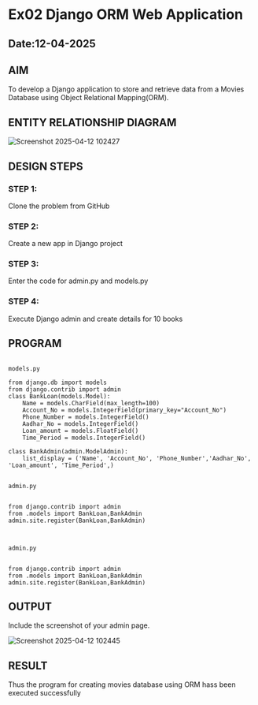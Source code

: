 # Ex02 Django ORM Web Application
## Date:12-04-2025 

## AIM
To develop a Django application to store and retrieve data from a Movies Database using Object Relational Mapping(ORM).

## ENTITY RELATIONSHIP DIAGRAM

![Screenshot 2025-04-12 102427](https://github.com/user-attachments/assets/1ccfb2e3-d933-4f69-a251-4c852786cb63)




## DESIGN STEPS

### STEP 1:
Clone the problem from GitHub

### STEP 2:
Create a new app in Django project

### STEP 3:
Enter the code for admin.py and models.py

### STEP 4:
Execute Django admin and create details for 10 books

## PROGRAM
```

models.py

from django.db import models
from django.contrib import admin
class BankLoan(models.Model):
    Name = models.CharField(max_length=100)
    Account_No = models.IntegerField(primary_key="Account_No")
    Phone_Number = models.IntegerField()
    Aadhar_No = models.IntegerField()
    Loan_amount = models.FloatField()
    Time_Period = models.IntegerField()
     
class BankAdmin(admin.ModelAdmin):
    list_display = ('Name', 'Account_No', 'Phone_Number','Aadhar_No', 'Loan_amount', 'Time_Period',)


admin.py


from django.contrib import admin
from .models import BankLoan,BankAdmin 
admin.site.register(BankLoan,BankAdmin)



admin.py


from django.contrib import admin
from .models import BankLoan,BankAdmin 
admin.site.register(BankLoan,BankAdmin)

```



## OUTPUT

Include the screenshot of your admin page.


![Screenshot 2025-04-12 102445](https://github.com/user-attachments/assets/68398b94-0ad8-4889-a8cc-83774d9e847c)


## RESULT
Thus the program for creating movies database using ORM hass been executed successfully
